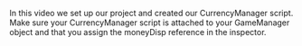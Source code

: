 In this video we set up our project and created our CurrencyManager script. Make sure your CurrencyManager script is attached to your GameManager object and that you assign the moneyDisp reference in the inspector.
